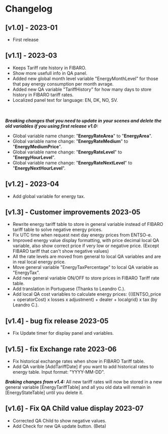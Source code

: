 # Changelog

## [v1.0] - 2023-01
- First release

## [v1.1] - 2023-03
- Keeps Tariff rate history in FIBARO.
- Show more usefull info in QA panel.
- Added new global month level variable "EnergyMonthLevel" for those that pay energy consumption per month avrage.
- Added new QA variable "TariffHistory" for how many days to store history in FIBARO tariff rates.
- Localized panel text for language: EN, DK, NO, SV.

<br></br>
<i><b>Breaking changes that you need to update in your scenes and delete the old variables if you using first release v1.0:</b></i>
- Global variable name change: "<b>EnergyRateArea</b>" to "<b>EnergyArea</b>".
- Global variable name change: "<b>EnergyRateMedium</b>" to "<b>EnergyMediumPrice</b>".
- Global variable name change: "<b>EnergyRateLevel</b>" to "<b>EnergyHourLevel</b>".
- Global variable name change: "<b>EnergyRateNextLevel</b>" to "<b>EnergyNextHourLevel</b>".

## [v1.2] - 2023-04
- Add global variable for energy tax.

## [v1.3] - Customer improvements 2023-05
- Rewrite energy tariff table to store in general variable instead of FIBARO tariff table to solve negative energy prices.
- Fix UTC time when request next day energy prices from ENTSO-e.
- Improved energy value display formatting, with price decimal local QA variable, also show correct price if very low or negative price. (Except FIBARO tariff that can't show negative values)
- All the rate levels are moved from general to local QA variables and are in real local energy price.
- Move general variable "EnergyTaxPercentage" to local QA variable as "EnergyTax".
- Add new general variable ON/OFF to store prices in FIBARO Tariff rate table.
- Add translation in Portuguese (Thanks to Leandro C.).
- Add local QA cost variables to calculate energy prices: {((ENTSO_price + operatorCost) x losses x adjustment) + dealer + localgrid} x tax (by Leandro C.).

## [v1.4] - bug fix release 2023-05
- Fix Update timer for display panel and variables. 

## [v1.5] - fix Exchange rate 2023-06
- Fix historical exchange rates when show in FIBARO Tariff table.
- Add QA varible [AddTariffDate] if you want to add historical rates to energy table. Input format: "YYYY-MM-DD".

<i><b>Braking changes from v1.4:</b></i>
    All new tariff rates will now be stored in a new general variable [EnergyTariffTable] and all you old data will remain in [EnergyStateTable] until you delete it.

## [v1.6] - Fix QA Child value display 2023-07
- Corrected QA Child to show negative values.
- Add Check for new QA update button. (Beta)

